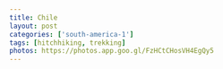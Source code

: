 ```yaml
---
title: Chile
layout: post
categories: ['south-america-1']
tags: [hitchhiking, trekking]
photos: https://photos.app.goo.gl/FzHCtCHosVH4EgQy5
---
```

